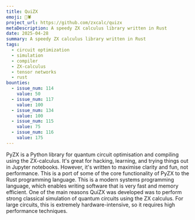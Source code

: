 ```yaml
---
title: QuiZX
emoji: 🦀🕷️
project_url: https://github.com/zxcalc/quizx
metaDescription: A speedy ZX calculus library written in Rust
date: 2025-04-28
summary: A speedy ZX calculus library written in Rust
tags:
  - circuit optimization
  - simulation
  - compiler
  - ZX-calculus
  - tensor networks
  - rust
bounties:
  - issue_num: 114
    value: 50
  - issue_num: 117
    value: 100
  - issue_num: 134
    value: 100
  - issue_num: 115
    value: 75
  - issue_num: 116
    value: 175
---
```


PyZX is a Python library for quantum circuit optimisation and compiling using the ZX-calculus. It's great for hacking, learning, and trying things out in Jupyter notebooks. However, it's written to maximise clarity and fun, not performance. This is a port of some of the core functionality of PyZX to the Rust programming language. This is a modern systems programming language, which enables writing software that is very fast and memory efficient. One of the main reasons QuiZX was developed was to perform strong classical simulation of quantum circuits using the ZX calculus. For large circuits, this is extremely hardware-intensive, so it requires high performance techniques.
